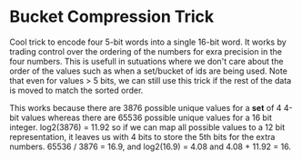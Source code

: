 # Bucket Compression Trick

Cool trick to encode four 5-bit words into a single 16-bit word. It works by trading control over the ordering of the numbers for exra precision in the four numbers. This is usefull in sutuations where we don't care about the order of the values such as when a set/bucket of ids are being used. Note that even for values > 5 bits, we can still use this trick if the rest of the data is moved to match the sorted order.

This works because there are 3876 possible unique values for a **set** of 4 4-bit values whereas there are 65536 possible unique values for a 16 bit integer. log2(3876) = 11.92 so if we can map all possible values to a 12 bit representation, it leaves us with 4 bits to store the 5th bits for the extra numbers. 65536 / 3876 = 16.9, and log2(16.9) = 4.08 and 4.08 + 11.92 = 16.

